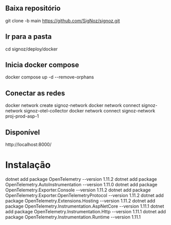 ## Baixa repositório
git clone -b main https://github.com/SigNoz/signoz.git


## Ir para a pasta
 cd signoz/deploy/docker

## Inicia docker compose
docker compose up -d --remove-orphans

## Conectar as redes
docker network create signoz-network
docker network connect signoz-network signoz-otel-collector
docker network connect signoz-network proj-prod-asp-1

## Disponível
http://localhost:8000/

# Instalação
dotnet add package OpenTelemetry --version 1.11.2
dotnet add package OpenTelemetry.AutoInstrumentation --version 1.11.0
dotnet add package OpenTelemetry.Exporter.Console --version 1.11.2
dotnet add package OpenTelemetry.Exporter.OpenTelemetryProtocol --version 1.11.2
dotnet add package OpenTelemetry.Extensions.Hosting --version 1.11.2
dotnet add package OpenTelemetry.Instrumentation.AspNetCore --version 1.11.1
dotnet add package OpenTelemetry.Instrumentation.Http --version 1.11.1
dotnet add package OpenTelemetry.Instrumentation.Runtime --version 1.11.1



